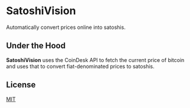 # SatoshiVision

Automatically convert prices online into satoshis.

## Under the Hood

**SatoshiVision** uses the CoinDesk API to fetch the current price of bitcoin and uses that to convert fiat-denominated prices to satoshis.

## License

[MIT](https://opensource.org/licenses/MIT)
